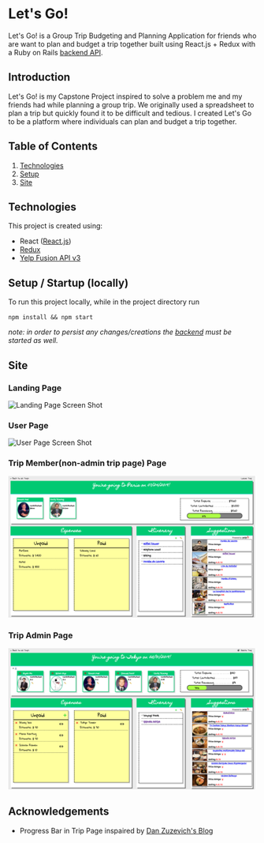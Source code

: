 # Let's Go!
Let's Go! is a Group Trip Budgeting and Planning Application for friends who are want to plan and budget a trip together built using React.js + Redux with a Ruby on Rails [backend API](https://github.com/cStruong/letsgo_back).

## Introduction
Let's Go! is my Capstone Project inspired to solve a problem me and my friends had while planning a group trip. We originally used a spreadsheet to plan a trip but quickly found it to be difficult and tedious. I created Let's Go to be a platform where individuals can plan and budget a trip together.

## Table of Contents
1. [Technologies](#technologies)
2. [Setup](#setup)
3. [Site](#site)

## Technologies<a name="technologies"></a>
This project is created using: 
* React ([React.js](https://reactjs.org/))
* [Redux](https://redux.js.org/)
* [Yelp Fusion API v3](https://www.yelp.com/developers/documentation/v3)

## Setup / Startup (locally) <a name="setup"></a>
To run this project locally, while in the project directory run
```
npm install && npm start
```
*note: in order to persist any changes/creations the [backend](https://github.com/cStruong/letsgo_back) must be started as well.*

## Site <a name="site"></a>
### Landing Page
![Landing Page Screen Shot](./src/assets/landingpage.png)

### User Page
![User Page Screen Shot](./src/assets/userpage.png)

### Trip Member(non-admin trip page) Page
![Trip Non Admin Screen Shot](./src/assets/tripmemberpage.png)

### Trip Admin Page
![Trip Admin Screen Shot](./src/assets/tripadminpage.png)

## Acknowledgements
* Progress Bar in Trip Page inspaired by [Dan Zuzevich's Blog](https://medium.com/@ItsMeDannyZ/how-to-build-a-progress-bar-with-react-8c5e79731d1f)
